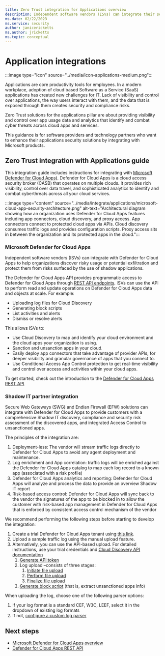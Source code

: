 ```yaml
---
title: Zero Trust integration for Applications overview
description: Independent software vendors (ISVs) can integrate their solutions with Microsoft Defender for Cloud Apps to help customers adopt a Zero Trust model and keep their organizations secure.
ms.date: 02/22/2023
ms.service: security
author: janicericketts
ms.author: jricketts
ms.topic: conceptual
---
```


# Application integrations

:::image type="icon" source="../media/icon-applications-medium.png":::

Applications are core productivity tools for employees. In a modern workplace, adoption of cloud based Software as a Service (SaaS) applications has created new challenges for IT. Lack of visibility and control over applications, the way users interact with them, and the data that is exposed through them creates security and compliance risks.

Zero Trust solutions for the applications pillar are about providing visibility and control over app usage data and analytics that identify and combat cyber threats across cloud apps and services.

This guidance is for software providers and technology partners who want to enhance their applications security solutions by integrating with Microsoft products.

## Zero Trust integration with Applications guide

This integration guide includes instructions for integrating with [Microsoft Defender for Cloud Apps)](/cloud-app-security/). Defender for Cloud Apps is a cloud access security broker (CASB) that operates on multiple clouds. It provides rich visibility, control over data travel, and sophisticated analytics to identify and combat cyberthreats across all your cloud services.

:::image type="content" source="../media/integrate/applications/microsoft-cloud-app-security-architecture.png" alt-text="Architectural diagram showing how an organization uses Defender for Cloud Apps features including app connectors, cloud discovery, and proxy access. App connectors connect to protected cloud apps via APIs. Cloud discovery consumes traffic logs and provides configuration scripts. Proxy access sits in between the organization and its protected apps in the cloud.":::

### Microsoft Defender for Cloud Apps

Independent software vendors (ISVs) can integrate with Defender for Cloud Apps to help organizations discover risky usage or potential exfiltration and protect them from risks surfaced by the use of shadow applications.

The Defender for Cloud Apps API provides programmatic access to Defender for Cloud Apps through [REST API endpoints](/cloud-app-security/api-introduction).  ISVs can use the API to perform read and update operations on Defender for Cloud Apps data and objects at scale. For example:
- Uploading log files for Cloud Discovery
- Generating block scripts
- List activities and alerts
- Dismiss or resolve alerts

This allows ISVs to:
- Use Cloud Discovery to map and identify your cloud environment and the cloud apps your organization is using.
- Sanction and unsanction apps in your cloud.
- Easily deploy app connectors that take advantage of provider APIs, for deeper visibility and granular governance of apps that you connect to.
- Use Conditional Access App Control protection to get real-time visibility and control over access and activities within your cloud apps.

To get started, check out the introduction to the [Defender for Cloud Apps REST API](/cloud-app-security/api-introduction).

### Shadow IT partner integration

Secure Web Gateways (SWG) and Endian Firewall (EFW) solutions can integrate with Defender for Cloud Apps to provide customers with a comprehensive Shadow IT discovery, compliance and security risk assessment of the discovered apps, and integrated Access Control to unsanctioned apps.

The principles of the integration are:

1. Deployment-less: The vendor will stream traffic logs directly to Defender for Cloud Apps to avoid any agent deployment and maintenance.
1. Log enrichment and App correlation: traffic logs will be enriched against the Defender for Cloud Apps catalog to map each log record to a known app (associated with a risk profile)
1. Defender for Cloud Apps analytics and reporting: Defender for Cloud Apps will analyze and process the data to provide an overview Shadow IT report
1. Risk-based access control: Defender for Cloud Apps will sync back to the vendor the signatures of the app to be blocked in to allow the customer with risk-based app management in Defender for Cloud Apps that is enforced by consistent access control mechanism of the vendor

We recommend performing the following steps before starting to develop the integration:

1. Create a trial Defender for Cloud Apps tenant using [this link](https://www.microsoft.com/en-us/security/business/cloud-apps-defender).
1. Upload a sample traffic log using the manual upload feature.
1. Alternatively, you can use the API-based upload. For detailed instructions, use your trial credentials and [Cloud Discovery API documentation](/cloud-app-security/api-discovery)
    1. [Generate API token](/cloud-app-security/api-authentication#generate-a-token)
    1. Log upload –consists of three stages:
        1. [Initiate file upload](/cloud-app-security/api-discovery-initiate)
        1. [Perform file upload](/cloud-app-security/api-discovery-perform)
        1. [Finalize file upload](/cloud-app-security/api-discovery-finalize)
    1. [Generate block script](/cloud-app-security/api-discovery-script) (that is, extract unsanctioned apps info)

When uploading the log, choose one of the following parser options:

1. If your log format is a standard CEF, W3C, LEEF, select it in the dropdown of existing log formats
1. If not, [configure a custom log parser](/cloud-app-security/custom-log-parser)

## Next steps

- [Microsoft Defender for Cloud Apps overview](/cloud-app-security/what-is-cloud-app-security)
- [Defender for Cloud Apps REST API](/cloud-app-security/api-introduction)
